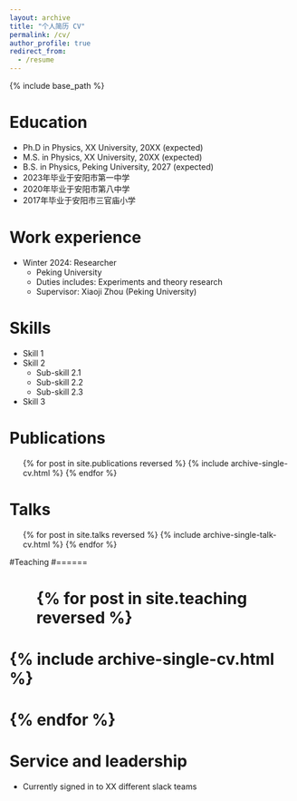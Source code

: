 ```yaml
---
layout: archive
title: "个人简历 CV"
permalink: /cv/
author_profile: true
redirect_from:
  - /resume
---
```


{% include base_path %}

Education
======
* Ph.D in Physics, XX University, 20XX (expected)
* M.S. in Physics, XX University, 20XX (expected)
* B.S. in Physics, Peking University, 2027 (expected)
* 2023年毕业于安阳市第一中学
* 2020年毕业于安阳市第八中学
* 2017年毕业于安阳市三官庙小学

Work experience
======
* Winter 2024: Researcher
  * Peking University
  * Duties includes: Experiments and theory research
  * Supervisor: Xiaoji Zhou (Peking University)
  
Skills
======
* Skill 1
* Skill 2
  * Sub-skill 2.1
  * Sub-skill 2.2
  * Sub-skill 2.3
* Skill 3

Publications
======
  <ul>{% for post in site.publications reversed %}
    {% include archive-single-cv.html %}
  {% endfor %}</ul>
  
Talks
======
  <ul>{% for post in site.talks reversed %}
    {% include archive-single-talk-cv.html  %}
  {% endfor %}</ul>
  
#Teaching
#======
# <ul>{% for post in site.teaching reversed %}
#    {% include archive-single-cv.html %}
# {% endfor %}</ul>
  
Service and leadership
======
* Currently signed in to XX different slack teams
